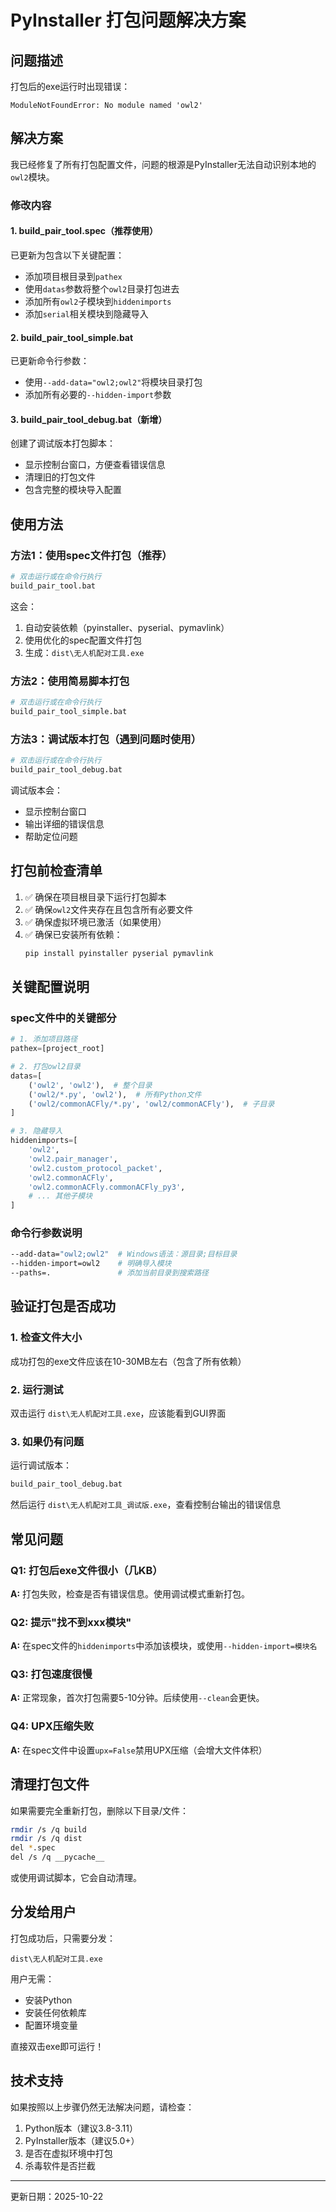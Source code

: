 # PyInstaller 打包问题解决方案

## 问题描述
打包后的exe运行时出现错误：
```
ModuleNotFoundError: No module named 'owl2'
```

## 解决方案

我已经修复了所有打包配置文件，问题的根源是PyInstaller无法自动识别本地的`owl2`模块。

### 修改内容

#### 1. **build_pair_tool.spec**（推荐使用）
已更新为包含以下关键配置：
- 添加项目根目录到`pathex`
- 使用`datas`参数将整个`owl2`目录打包进去
- 添加所有`owl2`子模块到`hiddenimports`
- 添加`serial`相关模块到隐藏导入

#### 2. **build_pair_tool_simple.bat**
已更新命令行参数：
- 使用`--add-data="owl2;owl2"`将模块目录打包
- 添加所有必要的`--hidden-import`参数

#### 3. **build_pair_tool_debug.bat**（新增）
创建了调试版本打包脚本：
- 显示控制台窗口，方便查看错误信息
- 清理旧的打包文件
- 包含完整的模块导入配置

## 使用方法

### 方法1：使用spec文件打包（推荐）

```bash
# 双击运行或在命令行执行
build_pair_tool.bat
```

这会：
1. 自动安装依赖（pyinstaller、pyserial、pymavlink）
2. 使用优化的spec配置文件打包
3. 生成：`dist\无人机配对工具.exe`

### 方法2：使用简易脚本打包

```bash
# 双击运行或在命令行执行
build_pair_tool_simple.bat
```

### 方法3：调试版本打包（遇到问题时使用）

```bash
# 双击运行或在命令行执行
build_pair_tool_debug.bat
```

调试版本会：
- 显示控制台窗口
- 输出详细的错误信息
- 帮助定位问题

## 打包前检查清单

1. ✅ 确保在项目根目录下运行打包脚本
2. ✅ 确保`owl2`文件夹存在且包含所有必要文件
3. ✅ 确保虚拟环境已激活（如果使用）
4. ✅ 确保已安装所有依赖：
   ```bash
   pip install pyinstaller pyserial pymavlink
   ```

## 关键配置说明

### spec文件中的关键部分

```python
# 1. 添加项目路径
pathex=[project_root]

# 2. 打包owl2目录
datas=[
    ('owl2', 'owl2'),  # 整个目录
    ('owl2/*.py', 'owl2'),  # 所有Python文件
    ('owl2/commonACFly/*.py', 'owl2/commonACFly'),  # 子目录
]

# 3. 隐藏导入
hiddenimports=[
    'owl2',
    'owl2.pair_manager',
    'owl2.custom_protocol_packet',
    'owl2.commonACFly',
    'owl2.commonACFly.commonACFly_py3',
    # ... 其他子模块
]
```

### 命令行参数说明

```bash
--add-data="owl2;owl2"  # Windows语法：源目录;目标目录
--hidden-import=owl2    # 明确导入模块
--paths=.               # 添加当前目录到搜索路径
```

## 验证打包是否成功

### 1. 检查文件大小
成功打包的exe文件应该在10-30MB左右（包含了所有依赖）

### 2. 运行测试
双击运行 `dist\无人机配对工具.exe`，应该能看到GUI界面

### 3. 如果仍有问题
运行调试版本：
```bash
build_pair_tool_debug.bat
```
然后运行 `dist\无人机配对工具_调试版.exe`，查看控制台输出的错误信息

## 常见问题

### Q1: 打包后exe文件很小（几KB）
**A:** 打包失败，检查是否有错误信息。使用调试模式重新打包。

### Q2: 提示"找不到xxx模块"
**A:** 在spec文件的`hiddenimports`中添加该模块，或使用`--hidden-import=模块名`

### Q3: 打包速度很慢
**A:** 正常现象，首次打包需要5-10分钟。后续使用`--clean`会更快。

### Q4: UPX压缩失败
**A:** 在spec文件中设置`upx=False`禁用UPX压缩（会增大文件体积）

## 清理打包文件

如果需要完全重新打包，删除以下目录/文件：
```bash
rmdir /s /q build
rmdir /s /q dist
del *.spec
del /s /q __pycache__
```

或使用调试脚本，它会自动清理。

## 分发给用户

打包成功后，只需要分发：
```
dist\无人机配对工具.exe
```

用户无需：
- 安装Python
- 安装任何依赖库
- 配置环境变量

直接双击exe即可运行！

## 技术支持

如果按照以上步骤仍然无法解决问题，请检查：
1. Python版本（建议3.8-3.11）
2. PyInstaller版本（建议5.0+）
3. 是否在虚拟环境中打包
4. 杀毒软件是否拦截

---
更新日期：2025-10-22

